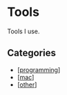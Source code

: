 Tools
===

Tools I use.

Categories
---

- [[programming]]
- [[mac]]
- [[other]]

[//begin]: # "Autogenerated link references for markdown compatibility"
[programming]: ../programming/programming.md "Programming"
[mac]: mac/mac.md "Mac"
[other]: ../other/other.md "Other"
[//end]: # "Autogenerated link references"